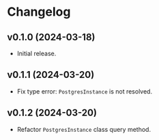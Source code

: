 # Changelog

## v0.1.0 (2024-03-18)

- Initial release.

## v0.1.1 (2024-03-20)

- Fix type error: `PostgresInstance` is not resolved.

## v0.1.2 (2024-03-20)

- Refactor `PostgresInstance` class query method.
